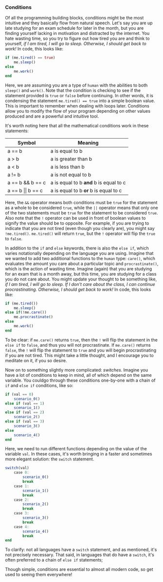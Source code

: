 ### Conditions

Of all the programming building blocks, conditions might be the most intuitive and they basically flow from natural speech.
Let's say you are up late studying for an exam schedule for later in the month, but you are finding yourself lacking in motivation and distracted by the internet.
You hate wasting time, so you try to figure out how tired you are and think to yourself, *if I am tired, I will go to sleep. Otherwise, I should get back to work!*
In code, this looks like:

```julia
if (me.tired() == true)
    me.sleep()
else
    me.work()
end
```

Here, we are assuming you are a type of `human` with the abilities to both `sleep()` and `work()`.
Note that the condition is checking to see if the statement provided is `true` or `false` before continuing.
In other words, it is condensing the statement `me.tired() == true` into a simple boolean value.
This is important to remember when dealing with loops later.
Conditions allow you to modify the flow of your program depending on other values produced and are a powerful and intuitive tool.

It's worth noting here that all the mathematical conditions work in these statements:

| Symbol                       | Meaning                                 | 
| ---------------------------  | --------------------------------------- | 
| a == b                       | a is equal to b                         |
| a > b                        | a is greater than b                     |
| a < b                        | a is less than b                        |
| a != b                       | a is not equal to b                     |
| a == b && b == c             | a is equal to b **and** b is equal to c |
| a == b &#124;&#124; b == c   | a is equal to b **or** b is equal to c  |

Here, the `&&` operator means both conditions must be `true` for the statement as a whole to be considered `true`, while the `||` operator means that only one of the two statements must be `true` for the statement to be considered `true`.
Also note that the `!` operator can be used in front of boolean values to signify the value should be to opposite.
For example, if you are trying to indicate that you are not tired (even though you clearly are), you might say `!me.tired()`. 
`me.tired()` will return `true`, but the `!` operator will flip the `true` to `false`.

In addition to the `if` and `else` keywords, there is also the `else if`, which varies notationally depending on the language you are using. 
Imagine that we wanted to add two additional functions to the `human` type: `care()`, which evaluates the amount you care about a particular topic and `procrastinate()`, which is the action of wasting time.
Imagine (again) that you are studying for an exam that is a month away, but this time, you are studying for a class you do not care about.
You might update your thought to be something like, *if I am tired, I will go to sleep. If I don't care about the class, I can continue procrastinating. Otherwise, I should get back to work!*
In code, this looks like:

```julia
if (me.tired())
    me.sleep()
else if(!me.care())
    me.procrastinate()
else
    me.work()
end
```

To be clear: if `me.care()` returns `true`, then the `!` will flip the statement in the `else if` to `false`, and thus you will not procrastinate. 
If `me.care()` returns `false`, the `!` will flip the statement to `true` and you will begin procrastinating if you are not tired.
This might take a little thought, and I encourage you to meditate on it, if you so desire.

Now on to something slightly more complicated: *switches*. 
Imagine you have a lot of conditions to keep in mind, all of which depend on the same variable.
You couldgo through these conditions one-by-one with a chain of `if` and `else if` conditions, like so:

```julia
if (val == 0)
    scenario_0()
else if (val == 1)
    scenario_1()
else if (val == 2)
    scenario_2()
else if (val == 3)
    scenario_3()
else
    scenario_4()
end
```
Here, we need to run different functions depending on the value of the variable `val`.
In these cases, it's worth bringing in a faster and sometimes more elegant solution: the `switch` statement.

```julia
switch(val)
    case 0:
        scenario_0()
        break
    case 1:
        scenario_1()
        break
    case 2:
        scenario_2()
        break
    case 3:
        scenario_3()
        break
    case 4:
        scenario_4()
        break
end
```


To clarify: not all languages have a `switch` statement, and as mentioned, it's not precisely necessary. 
That said, in languages that do have a `switch`, it's often preferred to a chain of `else if` statements;

Though simple, conditions are essential to almost all modern code, so get used to seeing them everywhere!
